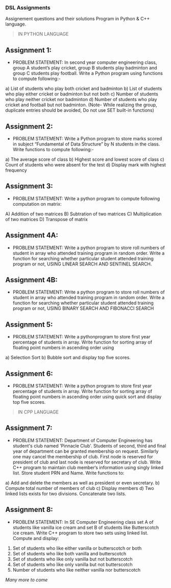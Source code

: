 ### DSL Assignments
Assignement questions and their solutions 
Program in Python & C++ language.

> IN PYTHON LANGUAGE
## Assignment 1: 
- PROBLEM STATEMENT:
In second year computer engineering class, group A student’s play cricket, 
group B students play badminton and group C students play football. 
Write a Python program using functions to compute following:- 

a) List of students who play both cricket and badminton 
b) List of students who play either cricket or badminton but not both 
c) Number of students who play neither cricket nor badminton 
d) Number of students who play cricket and football but not badminton. 
(Note- While realizing the group, duplicate entries should be avoided, Do not use SET built-in functions) 

## Assignment 2:
- PROBLEM STATEMENT:
Write a Python program to store marks scored in subject “Fundamental of Data Structure” 
by N students in the class. Write functions to compute following:-

a) The average score of class 
b) Highest score and lowest score of class 
c) Count of students who were absent for the test 
d) Display mark with highest frequency 

## Assignment 3:
- PROBLEM STATEMENT:
Write a python program to compute following computation on matrix:

A) Addition of two matrices
B) Subtration of two matrices
C) Multiplication of two matrices
D) Transpose of matrix

## Assignment 4A:
- PROBLEM STATEMENT:
Write a python program to store roll numbers of student in array 
who attended training program in random order.
Write a function for searching whether 
particular student attended training program or not,
USING LINEAR SEARCH AND SENTINEL SEARCH.

## Assignment 4B:
- PROBLEM STATEMENT:
Write a python program to store roll numbers of student in array 
who attended training program in random order.
Write a function for searching whether 
particular student attended training program or not,
USING BINARY SEARCH AND FIBONACCI SEARCH

## Assignment 5:
- PROBLEM STATEMENT:
Write a pythonprogram to store first year percentage of students in array. 
Write function for sorting array of floating point numbers in ascending order using 

a) Selection Sort 
b) Bubble sort and display top five scores.

## Assignment 6:
- PROBLEM STATEMENT:
Write a python program to store first year percentage of students in array. 
Write function for sorting array of floating point numbers in ascending order 
using quick sort and display top five scores.

>IN CPP LANGUAGE
## Assignment 7:
- PROBLEM STATEMENT:
Department of Computer Engineering has student's club named 'Pinnacle Club'. 
Students of second, third and final year of department can be granted membership on request. 
Similarly one may cancel the membership of club. 
First node is reserved for president of club and last node is reserved for secretary of club. 
Write C++ program to maintain club member‘s information using singly linked list. 
Store student PRN and Name. Write functions to: 

a) Add and delete the members as well as president or even secretary. 
b) Compute total number of members of club 
c) Display members 
d) Two linked lists exists for two divisions. Concatenate two lists. 

## Assignment 8:
- PROBLEM STATEMENT:
In SE Computer Engineering class set A of students like vanilla ice cream and 
set B of students like Butterscotch ice cream. 
Write C++ program to store two sets using linked list. 
Compute and display: 

1. Set of students who like either vanilla or butterscotch or both 
2. Set of students who like both vanilla and butterscotch 
3. Set of students who like only vanilla but not butterscotch 
4. Set of students who like only vanilla but not butterscotch 
5. Number of students who like neither vanilla nor butterscotch


*Many more to come* 
